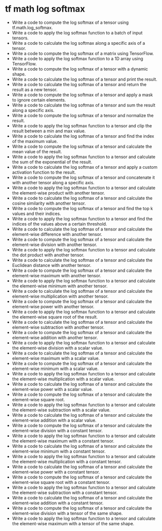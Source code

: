 # tf math log softmax

- Write a code to compute the log softmax of a tensor using tf.math.log_softmax.
- Write a code to apply the log softmax function to a batch of input tensors.
- Write a code to calculate the log softmax along a specific axis of a tensor.
- Write a code to compute the log softmax of a matrix using TensorFlow.
- Write a code to apply the log softmax function to a 1D array using TensorFlow.
- Write a code to compute the log softmax of a tensor with a dynamic shape.
- Write a code to calculate the log softmax of a tensor and print the result.
- Write a code to calculate the log softmax of a tensor and return the result as a new tensor.
- Write a code to compute the log softmax of a tensor and apply a mask to ignore certain elements.
- Write a code to calculate the log softmax of a tensor and sum the result along a specific axis.
- Write a code to compute the log softmax of a tensor and normalize the result.
- Write a code to apply the log softmax function to a tensor and clip the result between a min and max value.
- Write a code to calculate the log softmax of a tensor and find the index of the maximum value.
- Write a code to compute the log softmax of a tensor and calculate the mean value of the result.
- Write a code to apply the log softmax function to a tensor and calculate the sum of the exponential of the result.
- Write a code to calculate the log softmax of a tensor and apply a custom activation function to the result.
- Write a code to compute the log softmax of a tensor and concatenate it with another tensor along a specific axis.
- Write a code to apply the log softmax function to a tensor and calculate the element-wise product with another tensor.
- Write a code to calculate the log softmax of a tensor and calculate the cosine similarity with another tensor.
- Write a code to compute the log softmax of a tensor and find the top k values and their indices.
- Write a code to apply the log softmax function to a tensor and find the indices of the values above a certain threshold.
- Write a code to calculate the log softmax of a tensor and calculate the element-wise difference with another tensor.
- Write a code to compute the log softmax of a tensor and calculate the element-wise division with another tensor.
- Write a code to apply the log softmax function to a tensor and calculate the dot product with another tensor.
- Write a code to calculate the log softmax of a tensor and calculate the Euclidean distance with another tensor.
- Write a code to compute the log softmax of a tensor and calculate the element-wise maximum with another tensor.
- Write a code to apply the log softmax function to a tensor and calculate the element-wise minimum with another tensor.
- Write a code to calculate the log softmax of a tensor and calculate the element-wise multiplication with another tensor.
- Write a code to compute the log softmax of a tensor and calculate the element-wise power with another tensor.
- Write a code to apply the log softmax function to a tensor and calculate the element-wise square root of the result.
- Write a code to calculate the log softmax of a tensor and calculate the element-wise subtraction with another tensor.
- Write a code to compute the log softmax of a tensor and calculate the element-wise addition with another tensor.
- Write a code to apply the log softmax function to a tensor and calculate the element-wise division with a scalar value.
- Write a code to calculate the log softmax of a tensor and calculate the element-wise maximum with a scalar value.
- Write a code to compute the log softmax of a tensor and calculate the element-wise minimum with a scalar value.
- Write a code to apply the log softmax function to a tensor and calculate the element-wise multiplication with a scalar value.
- Write a code to calculate the log softmax of a tensor and calculate the element-wise power with a scalar value.
- Write a code to compute the log softmax of a tensor and calculate the element-wise square root.
- Write a code to apply the log softmax function to a tensor and calculate the element-wise subtraction with a scalar value.
- Write a code to calculate the log softmax of a tensor and calculate the element-wise addition with a scalar value.
- Write a code to compute the log softmax of a tensor and calculate the element-wise division with a constant tensor.
- Write a code to apply the log softmax function to a tensor and calculate the element-wise maximum with a constant tensor.
- Write a code to calculate the log softmax of a tensor and calculate the element-wise minimum with a constant tensor.
- Write a code to apply the log softmax function to a tensor and calculate the element-wise multiplication with a constant tensor.
- Write a code to calculate the log softmax of a tensor and calculate the element-wise power with a constant tensor.
- Write a code to compute the log softmax of a tensor and calculate the element-wise square root with a constant tensor.
- Write a code to apply the log softmax function to a tensor and calculate the element-wise subtraction with a constant tensor.
- Write a code to calculate the log softmax of a tensor and calculate the element-wise addition with a constant tensor.
- Write a code to compute the log softmax of a tensor and calculate the element-wise division with a tensor of the same shape.
- Write a code to apply the log softmax function to a tensor and calculate the element-wise maximum with a tensor of the same shape.